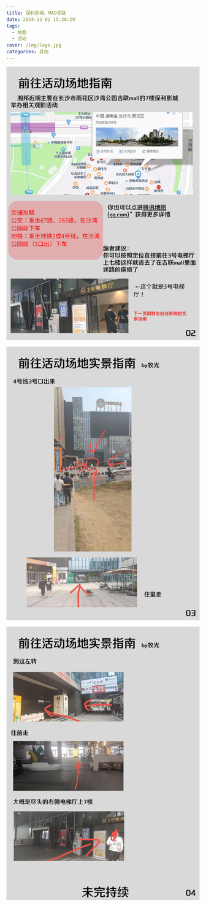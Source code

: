 ```yaml
---
title: 保利影城、MAO寻路
date: 2024-12-02 15:28:29
tags: 
  - 地图
  - 活动
cover: /img/logo.jpg
categories: 其他
---
```


![](../img/post/guide1.png)

![](../img/post/guide2.png)

![](../img/post/guide3.png)
